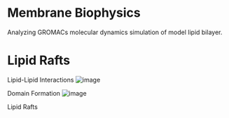 # Membrane Biophysics
Analyzing GROMACs molecular dynamics simulation of model lipid bilayer. 

# Lipid Rafts

Lipid-Lipid Interactions
![image](https://github.com/kelleypa/Membrane-Biophysics/assets/107891103/8ebff236-7e70-49c2-a3db-0c0f39fcebee)

Domain Formation
![image](https://github.com/kelleypa/Membrane-Biophysics/assets/107891103/f5f150d8-c8ca-4cfe-9035-dec9d378111d)

Lipid Rafts
